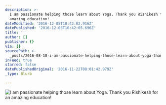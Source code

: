 ```yaml
---
description: >-
  I am passionate helping those learn about Yoga. Thank you Rishikesh for an
  amazing education!
dateModified: '2016-12-05T10:42:02.916Z'
datePublished: '2016-12-05T10:42:05.696Z'
title: ''
author: []
publisher: {}
via: {}
sourcePath: >-
  _posts/2016-08-18-i-am-passionate-helping-those-learn-about-yoga-thank-you-ri.md
inFeed: true
starred: false
datePublishedOriginal: '2016-11-22T08:01:42.979Z'
_type: Blurb

---
```

![I am passionate helping those learn about Yoga. Thank you Rishikesh for an amazing education!](https://the-grid-user-content.s3-us-west-2.amazonaws.com/e8848dbf-03f3-4c42-a7db-b322cb40d128.png)